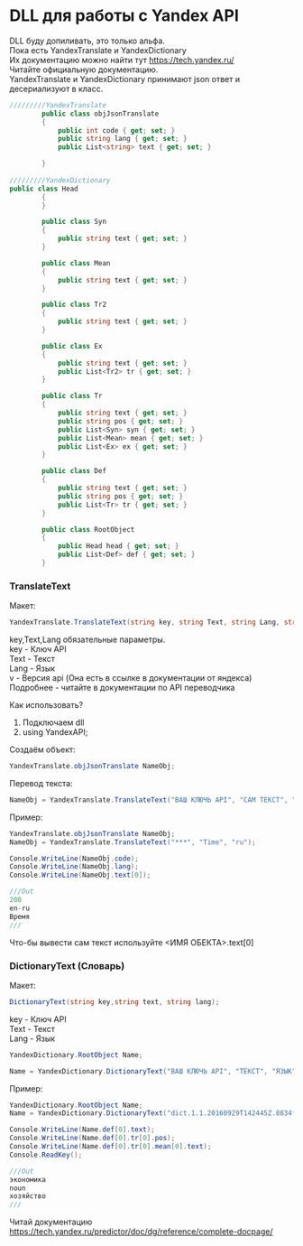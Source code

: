 # DLL для работы с Yandex API

DLL буду допиливать, это только альфа.</br>
Пока есть YandexTranslate и YandexDictionary</br>
Их документацию можно найти тут <https://tech.yandex.ru/></br>
Читайте официальную документацию.</br>
YandexTranslate и YandexDictionary принимают json ответ и десериализуют в класс.

```C#
/////////YandexTranslate
        public class objJsonTranslate
        {
            public int code { get; set; }
            public string lang { get; set; }
            public List<string> text { get; set; }

        }
        
/////////YandexDictionary
public class Head
        {
        }

        public class Syn
        {
            public string text { get; set; }
        }

        public class Mean
        {
            public string text { get; set; }
        }

        public class Tr2
        {
            public string text { get; set; }
        }

        public class Ex
        {
            public string text { get; set; }
            public List<Tr2> tr { get; set; }
        }

        public class Tr
        {
            public string text { get; set; }
            public string pos { get; set; }
            public List<Syn> syn { get; set; }
            public List<Mean> mean { get; set; }
            public List<Ex> ex { get; set; }
        }

        public class Def
        {
            public string text { get; set; }
            public string pos { get; set; }
            public List<Tr> tr { get; set; }
        }

        public class RootObject
        {
            public Head head { get; set; }
            public List<Def> def { get; set; }
        }
```




### TranslateText
Макет:
```C#
YandexTranslate.TranslateText(string key, string Text, string Lang, string Format="plain", string Options="0", string v = "v1.5");
```
key,Text,Lang обязательные параметры. </br>
key - Ключ API</br>
Text - Текст</br>
Lang - Язык</br>
v - Версия api (Она есть в ссылке в документации от яндекса)</br>
Подробнее - читайте в документации по API переводчика


Как использовать?</br>
1) Подключаем dll</br>
2) using YandexAPI;</br>

Создаём объект:
```C#
YandexTranslate.objJsonTranslate NameObj;
```
Перевод текста:
```C#
NameObj = YandexTranslate.TranslateText("ВАШ КЛЮЧЬ API", "САМ ТЕКСТ", "ЯЗЫК");
```
Пример:
```C#
YandexTranslate.objJsonTranslate NameObj;
NameObj = YandexTranslate.TranslateText("***", "Time", "ru");

Console.WriteLine(NameObj.code);
Console.WriteLine(NameObj.lang);
Console.WriteLine(NameObj.text[0]);

///Out
200
en-ru
Время
///
```
Что-бы вывести сам текст используйте  <ИМЯ ОБЕКТА>.text[0]

### DictionaryText (Словарь)
Макет:
```C#
DictionaryText(string key,string text, string lang);
```
key - Ключ API</br>
Text - Текст</br>
Lang - Язык</br>

```C#
YandexDictionary.RootObject Name;

Name = YandexDictionary.DictionaryText("ВАШ КЛЮЧЬ API", "ТЕКСТ", "ЯЗЫК");
```
Пример:
```C#
YandexDictionary.RootObject Name;
Name = YandexDictionary.DictionaryText("dict.1.1.20160929T142445Z.8834f19ec92c0662.c5d7e66114692584198dac3a3c09a7ffb2e28262", "Экономика","ru-en");

Console.WriteLine(Name.def[0].text);
Console.WriteLine(Name.def[0].tr[0].pos);
Console.WriteLine(Name.def[0].tr[0].mean[0].text);
Console.ReadKey();

///Out
экономика
noun
хозяйство
///
```
Читай документацию <https://tech.yandex.ru/predictor/doc/dg/reference/complete-docpage/>